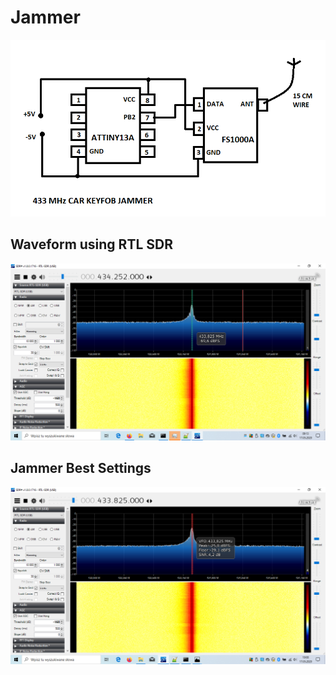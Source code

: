 # Jammer

![Alt](https://github.com/amandewatnitrr/Jammer/blob/master/jammer/JAMMER-SCHEMATIC.png)

## Waveform using RTL SDR
![Alt](https://github.com/amandewatnitrr/Jammer/blob/master/jammer/JAMMER-1.png)
## Jammer Best Settings
![Alt](https://github.com/amandewatnitrr/Jammer/blob/master/jammer/JAMMER-best-settings.png)
